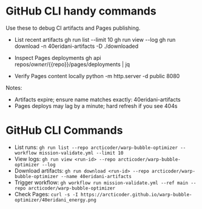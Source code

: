 # GitHub CLI handy commands

Use these to debug CI artifacts and Pages publishing.

- List recent artifacts
  gh run list --limit 10
  gh run view <run-id> --log
  gh run download <run-id> -n 40eridani-artifacts -D ./downloaded

- Inspect Pages deployments
  gh api repos/${{owner}}/${{repo}}/pages/deployments | jq

- Verify Pages content locally
  python -m http.server -d public 8080

Notes:
- Artifacts expire; ensure name matches exactly: 40eridani-artifacts
- Pages deploys may lag by a minute; hard refresh if you see 404s

# GitHub CLI Commands
- List runs: `gh run list --repo arcticoder/warp-bubble-optimizer --workflow mission-validate.yml --limit 10`
- View logs: `gh run view <run-id> --repo arcticoder/warp-bubble-optimizer --log`
- Download artifacts: `gh run download <run-id> --repo arcticoder/warp-bubble-optimizer --name 40eridani-artifacts`
- Trigger workflow: `gh workflow run mission-validate.yml --ref main --repo arcticoder/warp-bubble-optimizer`
- Check Pages: `curl -s -I https://arcticoder.github.io/warp-bubble-optimizer/40eridani_energy.png`
